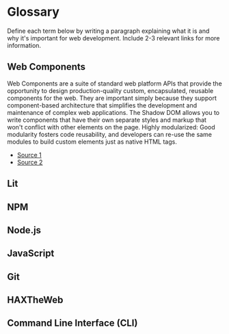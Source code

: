 # Glossary

Define each term below by writing a paragraph explaining what it is and why it's important for web development. Include 2-3 relevant links for more information.

## Web Components

Web Components are a suite of standard web platform APIs that provide the opportunity to design production-quality custom, encapsulated, reusable components for the web. They are important simply because they support component-based architecture that simplifies the development and maintenance of complex web applications. The Shadow DOM allows you to write components that have their own separate styles and markup that won't conflict with other elements on the page. Highly modularized: Good modularity fosters code reusability, and developers can re-use the same modules to build custom elements just as native HTML tags.

* [Source 1](https://developer.mozilla.org/en-US/docs/Web/API/Web_components)
* [Source 2](https://www.webcomponents.org/introduction)

## Lit



## NPM



## Node.js



## JavaScript



## Git



## HAXTheWeb



## Command Line Interface (CLI)


